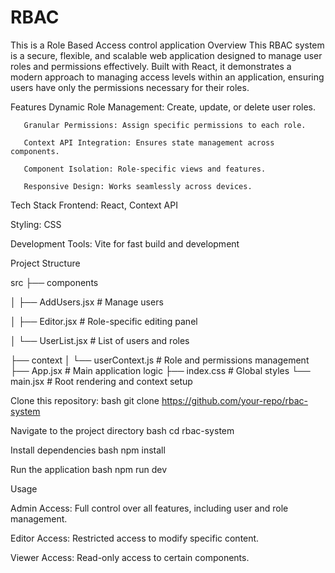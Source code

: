 # RBAC
This is a Role Based Access control application
  Overview
    This RBAC system is a secure, flexible, and scalable web application designed to manage user roles and permissions effectively. Built with React, it demonstrates a modern approach to managing access levels 
    within an application, ensuring users have only the permissions necessary for their roles.

Features
       Dynamic Role Management: Create, update, or delete user roles.

       Granular Permissions: Assign specific permissions to each role.

       Context API Integration: Ensures state management across components.

       Component Isolation: Role-specific views and features.

       Responsive Design: Works seamlessly across devices.

Tech Stack
  Frontend: React, Context API

  Styling: CSS

  Development Tools: Vite for fast build and development

Project Structure 

src
├── components

│   ├── AddUsers.jsx       # Manage users

│   ├── Editor.jsx         # Role-specific editing panel

│   └── UserList.jsx       # List of users and roles

├── context
│   └── userContext.js     # Role and permissions management
├── App.jsx                # Main application logic
├── index.css              # Global styles
└── main.jsx               # Root rendering and context setup

Clone this repository:
bash
git clone https://github.com/your-repo/rbac-system

Navigate to the project directory
bash
cd rbac-system

Install dependencies
bash
npm install

Run the application
bash
npm run dev

Usage

  Admin Access: Full control over all features, including user and role management.

  Editor Access: Restricted access to modify specific content.

  Viewer Access: Read-only access to certain components.
